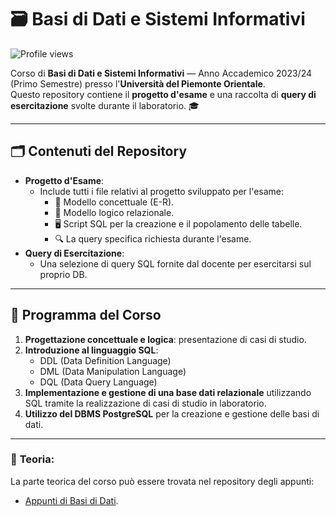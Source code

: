 # 🗃️ **Basi di Dati e Sistemi Informativi**  

![Profile views](https://komarev.com/ghpvc/?username=AlessandroZappatore&label=Visite&color=green)

Corso di **Basi di Dati e Sistemi Informativi** — Anno Accademico 2023/24 (Primo Semestre) presso l'**Università del Piemonte Orientale**.  
Questo repository contiene il **progetto d'esame** e una raccolta di **query di esercitazione** svolte durante il laboratorio. 🎓

---

## 🗂️ **Contenuti del Repository**  
- **Progetto d'Esame**:  
  - Include tutti i file relativi al progetto sviluppato per l'esame:  
    - 📝 Modello concettuale (E-R).  
    - 🔄 Modello logico relazionale.  
    - 🖥️ Script SQL per la creazione e il popolamento delle tabelle.  
    - 🔍 La query specifica richiesta durante l'esame.  
- **Query di Esercitazione**:  
  - Una selezione di query SQL fornite dal docente per esercitarsi sul proprio DB.

---

## 📘 **Programma del Corso**  
1. **Progettazione concettuale e logica**: presentazione di casi di studio.  
2. **Introduzione al linguaggio SQL**:  
   - DDL (Data Definition Language)  
   - DML (Data Manipulation Language)  
   - DQL (Data Query Language)  
3. **Implementazione e gestione di una base dati relazionale** utilizzando SQL tramite la realizzazione di casi di studio in laboratorio.  
4. **Utilizzo del DBMS PostgreSQL** per la creazione e gestione delle basi di dati.

---

### 📜 **Teoria**:  
La parte teorica del corso può essere trovata nel repository degli appunti:  
- [Appunti di Basi di Dati](https://github.com/AlessandroZappatore/UNIUPO_APPUNTI/tree/0aa64fff66bb10768d1e4fb72abba83051e06883/SECONDO%20ANNO/Basi_di_dati).
